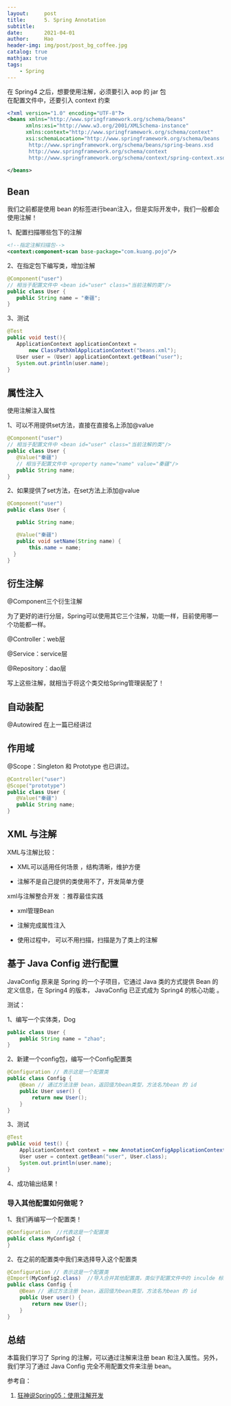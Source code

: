 ```yaml
---
layout:     post
title:      5. Spring Annotation
subtitle:   
date:       2021-04-01
author:     Hao
header-img: img/post/post_bg_coffee.jpg
catalog: true
mathjax: true
tags:
    - Spring
---
```


在 Spring4 之后，想要使用注解，必须要引入 aop 的 jar 包\
在配置文件中，还要引入 context 约束

```xml
<?xml version="1.0" encoding="UTF-8"?>
<beans xmlns="http://www.springframework.org/schema/beans"
      xmlns:xsi="http://www.w3.org/2001/XMLSchema-instance"
      xmlns:context="http://www.springframework.org/schema/context"
      xsi:schemaLocation="http://www.springframework.org/schema/beans
       http://www.springframework.org/schema/beans/spring-beans.xsd
       http://www.springframework.org/schema/context
       http://www.springframework.org/schema/context/spring-context.xsd">

</beans>
```

## Bean

我们之前都是使用 bean 的标签进行bean注入，但是实际开发中，我们一般都会使用注解！

1、配置扫描哪些包下的注解
```xml
<!--指定注解扫描包-->
<context:component-scan base-package="com.kuang.pojo"/>
```
2、在指定包下编写类，增加注解
```java
@Component("user")
// 相当于配置文件中 <bean id="user" class="当前注解的类"/>
public class User {
   public String name = "秦疆";
}
```
3、测试
```java
@Test
public void test(){
   ApplicationContext applicationContext =
       new ClassPathXmlApplicationContext("beans.xml");
   User user = (User) applicationContext.getBean("user");
   System.out.println(user.name);
}
```

## 属性注入

使用注解注入属性

1、可以不用提供set方法，直接在直接名上添加@value
```java
@Component("user")
// 相当于配置文件中 <bean id="user" class="当前注解的类"/>
public class User {
   @Value("秦疆")
   // 相当于配置文件中 <property name="name" value="秦疆"/>
   public String name;
}
```
2、如果提供了set方法，在set方法上添加@value
```java
@Component("user")
public class User {

   public String name;

   @Value("秦疆")
   public void setName(String name) {
       this.name = name;
  }
}
```

## 衍生注解

@Component三个衍生注解

为了更好的进行分层，Spring可以使用其它三个注解，功能一样，目前使用哪一个功能都一样。

@Controller：web层

@Service：service层

@Repository：dao层

写上这些注解，就相当于将这个类交给Spring管理装配了！

## 自动装配

@Autowired 在上一篇已经讲过

## 作用域

@Scope：Singleton 和 Prototype 也已讲过。

```java
@Controller("user")
@Scope("prototype")
public class User {
   @Value("秦疆")
   public String name;
}
```

## XML 与注解

XML与注解比较：

+ XML可以适用任何场景 ，结构清晰，维护方便

+ 注解不是自己提供的类使用不了，开发简单方便

xml与注解整合开发 ：推荐最佳实践

+ xml管理Bean

+ 注解完成属性注入

+ 使用过程中， 可以不用扫描，扫描是为了类上的注解

## 基于 Java Config 进行配置

JavaConfig 原来是 Spring 的一个子项目，它通过 Java 类的方式提供 Bean 的定义信息，在 Spring4 的版本， JavaConfig 已正式成为 Spring4 的核心功能 。

测试：

1、编写一个实体类，Dog
```java
public class User {
    public String name = "zhao";
}
```
2、新建一个config包，编写一个Config配置类

```java
@Configuration // 表示这是一个配置类
public class Config {
    @Bean // 通过方法注册 bean，返回值为bean类型，方法名为bean 的 id
    public User user() {
        return new User();
    }
}
```

3、测试

```java
@Test
public void test() {
    ApplicationContext context = new AnnotationConfigApplicationContext(Config.class);
    User user = context.getBean("user", User.class);
    System.out.println(user.name);
}
```

4、成功输出结果！

### 导入其他配置如何做呢？

1、我们再编写一个配置类！
```java
@Configuration  //代表这是一个配置类
public class MyConfig2 {
}
```
2、在之前的配置类中我们来选择导入这个配置类

```java
@Configuration // 表示这是一个配置类
@Import(MyConfig2.class)  //导入合并其他配置类，类似于配置文件中的 inculde 标签
public class Config {
    @Bean // 通过方法注册 bean，返回值为bean类型，方法名为bean 的 id
    public User user() {
        return new User();
    }
}
```

## 总结

本篇我们学习了 Spring 的注解，可以通过注解来注册 bean 和注入属性。另外，我们学习了通过 Java Config 完全不用配置文件来注册 bean。

参考自：
1. [狂神说Spring05：使用注解开发](https://mp.weixin.qq.com/s/dCeQwaQ-A97FiUxs7INlHw)
